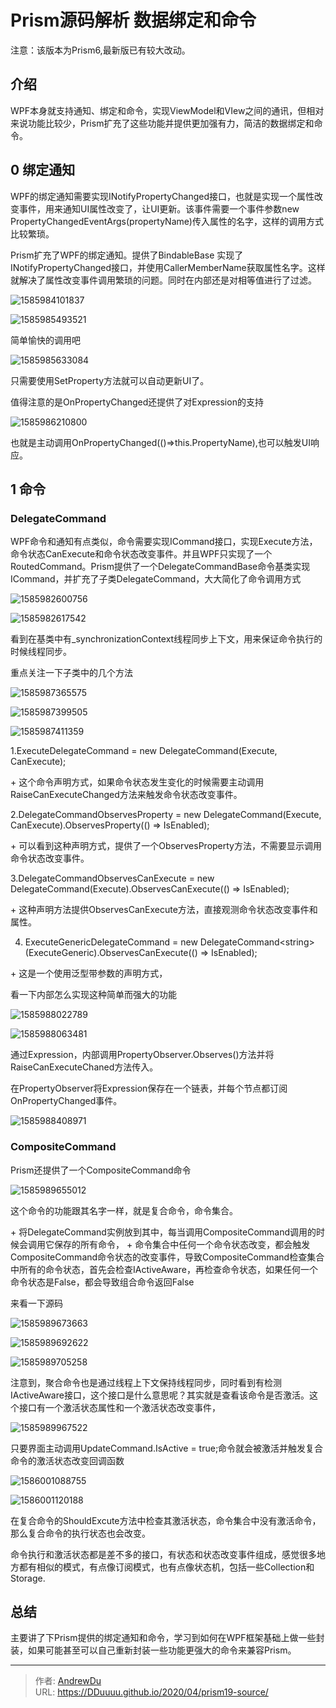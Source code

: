 # Prism源码解析 数据绑定和命令


注意：该版本为Prism6,最新版已有较大改动。

## 介绍

WPF本身就支持通知、绑定和命令，实现ViewModel和VIew之间的通讯，但相对来说功能比较少，Prism扩充了这些功能并提供更加强有力，简洁的数据绑定和命令。

## 0 绑定通知

WPF的绑定通知需要实现INotifyPropertyChanged接口，也就是实现一个属性改变事件，用来通知UI属性改变了，让UI更新。该事件需要一个事件参数new PropertyChangedEventArgs(propertyName)传入属性的名字，这样的调用方式比较繁琐。

Prism扩充了WPF的绑定通知。提供了BindableBase 实现了 INotifyPropertyChanged接口，并使用CallerMemberName获取属性名字。这样就解决了属性改变事件调用繁琐的问题。同时在内部还是对相等值进行了过滤。

![1585984101837](/prism/1585984101837.png)

![1585985493521](/prism/1585985493521.png)

简单愉快的调用吧

![1585985633084](/prism/1585985633084.png)

只需要使用SetProperty方法就可以自动更新UI了。

值得注意的是OnPropertyChanged还提供了对Expression的支持

![1585986210800](/prism/1585986210800.png)

也就是主动调用OnPropertyChanged(()=&gt;this.PropertyName),也可以触发UI响应。

## 1 命令

### DelegateCommand

WPF命令和通知有点类似，命令需要实现ICommand接口，实现Execute方法，命令状态CanExecute和命令状态改变事件。并且WPF只实现了一个RoutedCommand。Prism提供了一个DelegateCommandBase命令基类实现ICommand，并扩充了子类DelegateCommand，大大简化了命令调用方式

![1585982600756](/prism/1585982600756.png)

![1585982617542](/prism/1585982617542.png)

看到在基类中有_synchronizationContext线程同步上下文，用来保证命令执行的时候线程同步。

重点关注一下子类中的几个方法

![1585987365575](/prism/1585987365575.png)

![1585987399505](/prism/1585987399505.png)

![1585987411359](/prism/1585987411359.png)

1.ExecuteDelegateCommand = new DelegateCommand(Execute, CanExecute);

&#43; 这个命令声明方式，如果命令状态发生变化的时候需要主动调用RaiseCanExecuteChanged方法来触发命令状态改变事件。

2.DelegateCommandObservesProperty = new DelegateCommand(Execute, CanExecute).ObservesProperty(() =&gt; IsEnabled);

&#43; 可以看到这种声明方式，提供了一个ObservesProperty方法，不需要显示调用命令状态改变事件。

3.DelegateCommandObservesCanExecute = new DelegateCommand(Execute).ObservesCanExecute(() =&gt; IsEnabled);

&#43; 这种声明方法提供ObservesCanExecute方法，直接观测命令状态改变事件和属性。

4. ExecuteGenericDelegateCommand = new DelegateCommand&lt;string&gt;(ExecuteGeneric).ObservesCanExecute(() =&gt; IsEnabled);

&#43; 这是一个使用泛型带参数的声明方式，

看一下内部怎么实现这种简单而强大的功能

![1585988022789](/prism/1585988022789.png)

![1585988063481](/prism/1585988063481.png)

通过Expression，内部调用PropertyObserver.Observes()方法并将RaiseCanExecuteChaned方法传入。

在PropertyObserver将Expression保存在一个链表，并每个节点都订阅OnPropertyChanged事件。

![1585988408971](/prism/1585988408971.png)

### CompositeCommand

Prism还提供了一个CompositeCommand命令

![1585989655012](/prism/1585989655012.png)

这个命令的功能跟其名字一样，就是复合命令，命令集合。

&#43; 将DelegateCommand实例放到其中，每当调用CompositeCommand调用的时候会调用它保存的所有命令，
&#43; 命令集合中任何一个命令状态改变，都会触发CompositeCommand命令状态的改变事件，导致CompositeCommand检查集合中所有的命令状态，首先会检查IActiveAware，再检查命令状态，如果任何一个命令状态是False，都会导致组合命令返回False

来看一下源码

![1585989673663](/prism/1585989673663.png)

![1585989692622](/prism/1585989692622.png)

![1585989705258](/prism/1585989705258.png)

注意到，聚合命令也是通过线程上下文保持线程同步，同时看到有检测IActiveAware接口，这个接口是什么意思呢？其实就是查看该命令是否激活。这个接口有一个激活状态属性和一个激活状态改变事件，

![1585989967522](/prism/1585989967522.png)

只要界面主动调用UpdateCommand.IsActive = true;命令就会被激活并触发复合命令的激活状态改变回调函数

![1586001088755](/prism/1586001088755.png)

![1586001120188](/prism/1586001120188.png)

在复合命令的ShouldExcute方法中检查其激活状态，命令集合中没有激活命令，那么复合命令的执行状态也会改变。

命令执行和激活状态都是差不多的接口，有状态和状态改变事件组成，感觉很多地方都有相似的模式，有点像订阅模式，也有点像状态机，包括一些Collection和Storage.

## 总结

主要讲了下Prism提供的绑定通知和命令，学习到如何在WPF框架基础上做一些封装，如果可能甚至可以自己重新封装一些功能更强大的命令来兼容Prism。


---

> 作者: [AndrewDu](https://github.com/DDuuuu)  
> URL: https://DDuuuu.github.io/2020/04/prism19-source/  

